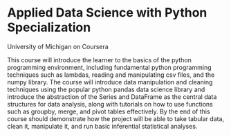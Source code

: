 # Applied Data Science with Python Specialization

University of Michigan on Coursera

This course will introduce the learner to the basics of the python programming environment, including fundamental python programming techniques such as lambdas, reading and manipulating csv files, and the numpy library. The course will introduce data manipulation and cleaning techniques using the popular python pandas data science library and introduce the abstraction of the Series and DataFrame as the central data structures for data analysis, along with tutorials on how to use functions such as groupby, merge, and pivot tables effectively. By the end of this course should demonstrate how the project will be able to take tabular data, clean it, manipulate it, and run basic inferential statistical analyses.
